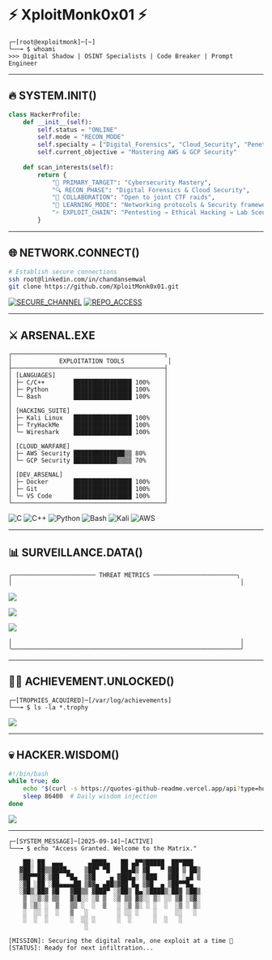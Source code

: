 # ⚡ XploitMonk0x01 ⚡
```
┌─[root@exploitmonk]─[~]
└──╼ $ whoami
>>> Digital Shadow | OSINT Specialists | Code Breaker | Prompt Engineer
```

---

## 🔥 SYSTEM.INIT()

```python
class HackerProfile:
    def __init__(self):
        self.status = "ONLINE"
        self.mode = "RECON_MODE"
        self.specialty = ["Digital_Forensics", "Cloud_Security", "Penetration_Testing"]
        self.current_objective = "Mastering AWS & GCP Security"
        
    def scan_interests(self):
        return {
            "🎯 PRIMARY_TARGET": "Cybersecurity Mastery",
            "🔍 RECON_PHASE": "Digital Forensics & Cloud Security",
            "🤝 COLLABORATION": "Open to joint CTF raids",
            "📡 LEARNING_MODE": "Networking protocols & Security frameworks",
            "⚡ EXPLOIT_CHAIN": "Pentesting → Ethical Hacking → Lab Scenarios"
        }
```

---

## 🌐 NETWORK.CONNECT()

```bash
# Establish secure connections
ssh root@linkedin.com/in/chandansemwal
git clone https://github.com/XploitMonk0x01.git
```

[![SECURE_CHANNEL](https://img.shields.io/badge/LinkedIn-0xFF0000?style=flat-square&logo=linkedin&logoColor=white&labelColor=black)](https://linkedin.com/in/chandansemwal)
[![REPO_ACCESS](https://img.shields.io/badge/GitHub-0xFF0000?style=flat-square&logo=github&logoColor=white&labelColor=black)](https://github.com/XploitMonk0x01)

---

## ⚔️ ARSENAL.EXE

```
┌──────────────────────────────────────────┐
│             EXPLOITATION TOOLS            │
├──────────────────────────────────────────┤
│ [LANGUAGES]                              │
│ ├─ C/C++        ████████████████ 100%    │
│ ├─ Python       ████████████████ 100%    │
│ └─ Bash         ████████████████ 100%    │
│                                          │
│ [HACKING_SUITE]                          │
│ ├─ Kali Linux   ████████████████ 100%    │
│ ├─ TryHackMe    ████████████████ 100%    │
│ └─ Wireshark    ████████████████ 100%    │
│                                          │
│ [CLOUD_WARFARE]                          │
│ ├─ AWS Security ██████████████▒▒ 80%     │
│ └─ GCP Security ████████████▒▒▒▒ 70%     │
│                                          │
│ [DEV_ARSENAL]                            │
│ ├─ Docker       ████████████████ 100%    │
│ ├─ Git          ████████████████ 100%    │
│ └─ VS Code      ████████████████ 100%    │
└──────────────────────────────────────────┘
```

![C](https://img.shields.io/badge/C-00599C?style=for-the-badge&logo=c&logoColor=white&labelColor=black)
![C++](https://img.shields.io/badge/C++-00599C?style=for-the-badge&logo=c%2B%2B&logoColor=white&labelColor=black)
![Python](https://img.shields.io/badge/Python-FF0000?style=for-the-badge&logo=python&logoColor=white&labelColor=black)
![Bash](https://img.shields.io/badge/Bash-FF0000?style=for-the-badge&logo=gnu-bash&logoColor=white&labelColor=black)
![Kali](https://img.shields.io/badge/Kali_Linux-FF0000?style=for-the-badge&logo=kali-linux&logoColor=white&labelColor=black)
![AWS](https://img.shields.io/badge/AWS-FF0000?style=for-the-badge&logo=amazon-aws&logoColor=white&labelColor=black)

---

## 📊 SURVEILLANCE.DATA()

```
╭─────────────────────── THREAT METRICS ───────────────────────╮
│                                                               │
```

![](https://github-readme-stats.vercel.app/api?username=XploitMonk0x01&theme=dark&hide_border=true&include_all_commits=true&count_private=false&bg_color=0d1117&text_color=00ff00&icon_color=ff0000&title_color=ff0000)

![](https://github-readme-streak-stats.herokuapp.com/?user=XploitMonk0x01&theme=dark&hide_border=true&background=0d1117&ring=ff0000&fire=00ff00&currStreakLabel=00ff00)

![](https://github-readme-stats.vercel.app/api/top-langs/?username=XploitMonk0x01&theme=dark&hide_border=true&layout=compact&bg_color=0d1117&text_color=00ff00&title_color=ff0000)

```
│                                                               │
╰───────────────────────────────────────────────────────────────╯
```

---

## 🏴‍☠️ ACHIEVEMENT.UNLOCKED()

```
┌─[TROPHIES_ACQUIRED]─[/var/log/achievements]
└──╼ $ ls -la *.trophy
```

![](https://github-profile-trophy.vercel.app/?username=XploitMonk0x01&theme=onedark&no-frame=true&no-bg=true&margin-w=4&column=4)

---

## 💀 HACKER.WISDOM()

```bash
#!/bin/bash
while true; do
    echo "$(curl -s https://quotes-github-readme.vercel.app/api?type=horizontal&theme=dark)"
    sleep 86400  # Daily wisdom injection
done
```

![](https://quotes-github-readme.vercel.app/api?type=horizontal&theme=dark&border=true)

---

```
┌─[SYSTEM_MESSAGE]─[2025-09-14]─[ACTIVE]
└──╼ $ echo "Access Granted. Welcome to the Matrix."

    ██░ ██  ▄▄▄       ▄████▄   ██ ▄█▀▓█████  ██▀███  
   ▓██░ ██▒▒████▄    ▒██▀ ▀█   ██▄█▒ ▓█   ▀ ▓██ ▒ ██▒
   ▒██▀▀██░▒██  ▀█▄  ▒▓█    ▄ ▓███▄░ ▒███   ▓██ ░▄█ ▒
   ░▓█ ░██ ░██▄▄▄▄██ ▒▓▓▄ ▄██▒▓██ █▄ ▒▓█  ▄ ▒██▀▀█▄  
   ░▓█▒░██▓ ▓█   ▓██▒▒ ▓███▀ ░▒██▒ █▄░▒████▒░██▓ ▒██▒
    ▒ ░░▒░▒ ▒▒   ▓▒█░░ ░▒ ▒  ░▒ ▒▒ ▓▒░░ ▒░ ░░ ▒▓ ░▒▓░
    ▒ ░▒░ ░  ▒   ▒▒ ░  ░  ▒   ░ ░▒ ▒░ ░ ░  ░  ░▒ ░ ▒░
    ░  ░░ ░  ░   ▒   ░        ░ ░░ ░    ░     ░░   ░ 
    ░  ░  ░      ░  ░░ ░      ░  ░      ░  ░   ░     
                     ░                               

[MISSION]: Securing the digital realm, one exploit at a time 🔴
[STATUS]: Ready for next infiltration...
```
